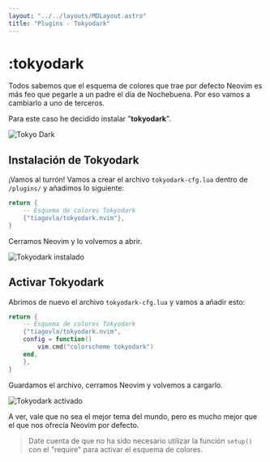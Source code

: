 ```yaml
---
layout: "../../layouts/MDLayout.astro"
title: "Plugins - Tokyodark"
---
```


# :tokyodark

Todos sabemos que el esquema de colores que trae por defecto Neovim es más feo que
pegarle a un padre el día de Nochebuena. Por eso vamos a cambiarlo a uno de terceros.

Para este caso he decidido instalar "**tokyodark**".

<img src="https://user-images.githubusercontent.com/30515389/115807570-42385080-a3bf-11eb-8286-c981b5093ffa.png" alt="Tokyo Dark" />

## Instalación de Tokyodark

¡Vamos al turrón! Vamos a crear el archivo `tokyodark-cfg.lua` dentro de `/plugins/` y añadimos lo siguiente:

``` lua
return {
    -- Esquema de colores Tokyodark
    {"tiagovla/tokyodark.nvim"},
}
```

Cerramos Neovim y lo volvemos a abrir.

<img src="/guia-neovim/images/tokyodark/lazy-tokyodark.webp" alt="Tokyodark instalado" />

## Activar Tokyodark

Abrimos de nuevo el archivo `tokyodark-cfg.lua` y vamos a añadir esto:

``` lua
return {
    -- Esquema de colores Tokyodark
    {"tiagovla/tokyodark.nvim",
    config = function()
        vim.cmd("colorscheme tokyodark")
    end,
    },
}
```

Guardamos el archivo, cerramos Neovim y volvemos a cargarlo.

<img src="/guia-neovim/images/tokyodark/tokyodark-activado.webp" alt="Tokyodark activado" />

A ver, vale que no sea el mejor tema del mundo, pero es mucho mejor que el que nos
ofrecía Neovim por defecto.

> Date cuenta de que no ha sido necesario utilizar la función `setup()` con el "require" para activar el esquema de colores.
